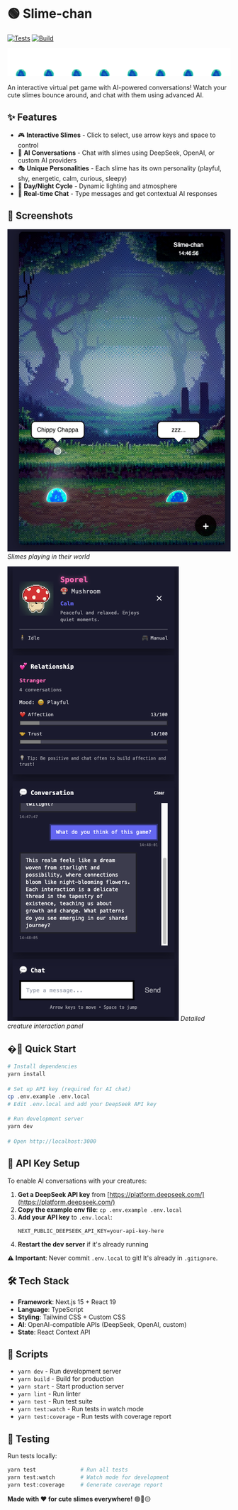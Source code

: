 # 🟢 Slime-chan

[![Tests](https://github.com/mapleleafjack/slime-chan/actions/workflows/test.yml/badge.svg)](https://github.com/mapleleafjack/slime-chan/actions/workflows/test.yml)
[![Build](https://github.com/mapleleafjack/slime-chan/actions/workflows/build.yml/badge.svg)](https://github.com/mapleleafjack/slime-chan/actions/workflows/build.yml)

![Slime-chan](public/assets/blue/idle.png)

An interactive virtual pet game with AI-powered conversations! Watch your cute slimes bounce around, and chat with them using advanced AI.

## ✨ Features

- 🎮 **Interactive Slimes** - Click to select, use arrow keys and space to control
- 🤖 **AI Conversations** - Chat with slimes using DeepSeek, OpenAI, or custom AI providers
- 🎭 **Unique Personalities** - Each slime has its own personality (playful, shy, energetic, calm, curious, sleepy)
- 🌅 **Day/Night Cycle** - Dynamic lighting and atmosphere
- 💬 **Real-time Chat** - Type messages and get contextual AI responses

## 📸 Screenshots

![Gameplay](.github/screenshots/gameplay.png)
*Slimes playing in their world*

![Creature Detail Panel](.github/screenshots/creature-detail.png)
*Detailed creature interaction panel*


## �🚀 Quick Start

```bash
# Install dependencies
yarn install

# Set up API key (required for AI chat)
cp .env.example .env.local
# Edit .env.local and add your DeepSeek API key

# Run development server
yarn dev

# Open http://localhost:3000
```

## 🔑 API Key Setup

To enable AI conversations with your creatures:

1. **Get a DeepSeek API key** from [https://platform.deepseek.com/](https://platform.deepseek.com/)
2. **Copy the example env file**: `cp .env.example .env.local`
3. **Add your API key** to `.env.local`:
   ```
   NEXT_PUBLIC_DEEPSEEK_API_KEY=your-api-key-here
   ```
4. **Restart the dev server** if it's already running

⚠️ **Important**: Never commit `.env.local` to git! It's already in `.gitignore`.


## 🛠️ Tech Stack

- **Framework**: Next.js 15 + React 19
- **Language**: TypeScript
- **Styling**: Tailwind CSS + Custom CSS
- **AI**: OpenAI-compatible APIs (DeepSeek, OpenAI, custom)
- **State**: React Context API

## 📝 Scripts

- `yarn dev` - Run development server
- `yarn build` - Build for production
- `yarn start` - Start production server
- `yarn lint` - Run linter
- `yarn test` - Run test suite
- `yarn test:watch` - Run tests in watch mode
- `yarn test:coverage` - Run tests with coverage report

## 🧪 Testing

Run tests locally:
```bash
yarn test              # Run all tests
yarn test:watch        # Watch mode for development
yarn test:coverage     # Generate coverage report
```


**Made with ❤️ for cute slimes everywhere!** 🟢🔴🟡
